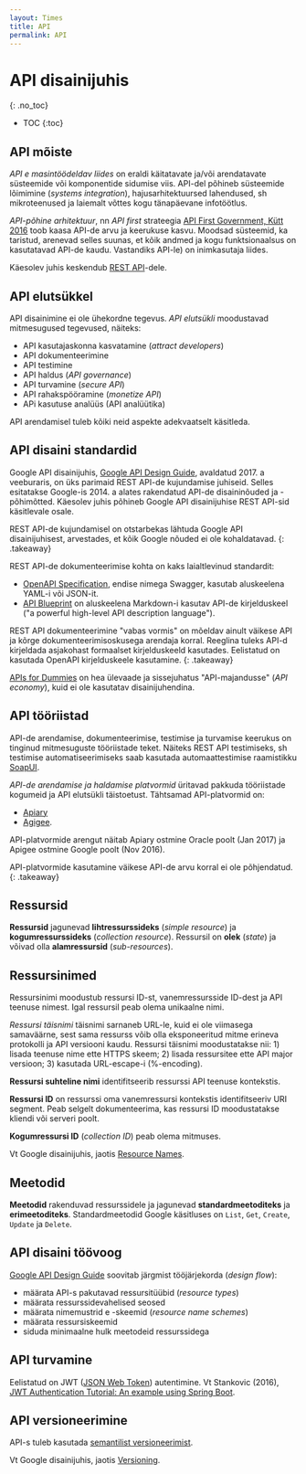 ```yaml
---
layout: Times
title: API
permalink: API
---
```


# API disainijuhis
{: .no_toc}

- TOC
{:toc}

## API mõiste

*API e masintöödeldav liides*  on eraldi käitatavate ja/või arendatavate süsteemide või komponentide sidumise viis. API-del põhineb süsteemide lõimimine (_systems integration_), hajusarhitektuursed lahendused, sh mikroteenused ja laiemalt võttes kogu tänapäevane infotöötlus.

*API-põhine arhitektuur*, nn _API first_ strateegia [API First Government, Kütt 2016](https://www.slideshare.net/AndresKtt/api-first-government) toob kaasa API-de arvu ja keerukuse kasvu. Moodsad süsteemid, ka taristud, arenevad selles suunas, et kõik andmed ja kogu funktsionaalsus on kasutatavad API-de kaudu. Vastandiks API-le) on inimkasutaja liides.

Käesolev juhis keskendub [REST API](https://en.wikipedia.org/wiki/Representational_state_transfer)-dele.

## API elutsükkel

API disainimine ei ole ühekordne tegevus. *API elutsükli* moodustavad mitmesugused tegevused, näiteks: 

- API kasutajaskonna kasvatamine (_attract developers_)
- API dokumenteerimine
- API testimine
- API haldus (_API governance_)
- API turvamine (_secure API_)
- API rahakspööramine (_monetize API_)
- APi kasutuse analüüs (API analüütika)

API arendamisel tuleb kõiki neid aspekte adekvaatselt käsitleda.

## API disaini standardid

Google API disainijuhis, [Google API Design Guide](https://cloud.google.com/apis/design), avaldatud 2017. a veeburaris, on üks parimaid REST API-de kujundamise juhiseid. Selles esitatakse Google-is 2014. a alates rakendatud API-de disaininõuded ja -põhimõtted. Käesolev juhis põhineb Google API disainijuhise REST API-sid käsitlevale osale.

REST API-de kujundamisel on otstarbekas lähtuda Google API disainijuhisest, arvestades, et kõik Google nõuded ei ole kohaldatavad.
{: .takeaway}

REST API-de dokumenteerimise kohta on kaks laialtlevinud standardit:
- [OpenAPI Specification](https://github.com/OAI/OpenAPI-Specification), endise nimega Swagger, kasutab aluskeelena YAML-i või JSON-it.   
- [API Blueprint](https://apiblueprint.org/) on aluskeelena Markdown-i kasutav API-de kirjelduskeel ("a powerful high-level API description language").

REST API dokumenteerimine "vabas vormis" on mõeldav ainult väikese API ja kõrge dokumenteerimisoskusega arendaja korral. Reeglina tuleks API-d kirjeldada asjakohast formaalset kirjelduskeeld kasutades. Eelistatud on kasutada OpenAPI kirjelduskeele kasutamine.
{: .takeaway}

[APIs for Dummies](http://www.appythings.nl/sites/default/files/api_for_dummies.pdf) on hea ülevaade ja sissejuhatus "API-majandusse" (_API economy_), kuid ei ole kasutatav disainijuhendina.

## API tööriistad

API-de arendamise, dokumenteerimise, testimise ja turvamise keerukus on tinginud mitmesuguste tööriistade teket. Näiteks REST API testimiseks, sh testimise automatiseerimiseks saab kasutada automaattestimise raamistikku [SoapUI](https://www.soapui.org/).

*API-de arendamise ja haldamise platvormid* üritavad pakkuda tööriistade kogumeid ja API elutsükli täistoetust. Tähtsamad API-platvormid on:

- [Apiary](https://apiary.io/)
- [Agigee](https://apigee.com).

API-platvormide arengut näitab Apiary ostmine Oracle poolt (Jan 2017) ja Apigee ostmine Google poolt (Nov 2016).

API-platvormide kasutamine väikese API-de arvu korral ei ole põhjendatud.
{: .takeaway} 

## Ressursid

**Ressursid** jagunevad **lihtressurssideks** (_simple resource_) ja **kogumressurssideks** (_collection resource_). Ressursil on **olek** (_state_) ja võivad olla **alamressursid** (_sub-resources_).

## Ressursinimed

Ressursinimi moodustub ressursi ID-st, vanemressursside ID-dest ja API teenuse nimest. Igal ressursil peab olema unikaalne nimi. 

*Ressursi täisnimi* täisnimi sarnaneb URL-le, kuid ei ole viimasega samaväärne, sest sama ressurss võib olla eksponeeritud mitme erineva protokolli ja API versiooni kaudu. Ressursi täisnimi moodustatakse nii: 1) lisada teenuse nime ette HTTPS skeem; 2) lisada ressursitee ette API major versioon; 3) kasutada URL-escape-i (%-encoding).

**Ressursi suhteline nimi** identifitseerib ressurssi API teenuse kontekstis.

**Ressursi ID** on ressurssi oma vanemressursi kontekstis identifitseeriv URI segment. Peab selgelt dokumenteerima, kas ressursi ID moodustatakse kliendi või serveri poolt.

**Kogumressursi ID** (_collection ID_) peab olema mitmuses.

Vt Google disainijuhis, jaotis [Resource Names](https://cloud.google.com/apis/design/resource_names). 

## Meetodid

**Meetodid** rakenduvad ressurssidele ja jagunevad **standardmeetoditeks** ja **erimeetoditeks**. Standardmeetodid Google käsitluses on `List`, `Get`, `Create`, `Update` ja `Delete`.

## API disaini töövoog

[Google API Design Guide](https://cloud.google.com/apis/design/resources) soovitab järgmist tööjärjekorda (_design flow_):

- määrata API-s pakutavad ressursitüübid (_resource types_)
- määrata ressurssidevahelised seosed
- määrata nimemustrid e -skeemid (_resource name schemes_)
- määrata ressursiskeemid
- siduda minimaalne hulk meetodeid ressurssidega

## API turvamine

Eelistatud on JWT ([JSON Web Token](https://jwt.io/)) autentimine. Vt Stankovic (2016), [JWT Authentication Tutorial: An example using Spring Boot](http://www.svlada.com/jwt-token-authentication-with-spring-boot/).

## API versioneerimine

API-s tuleb kasutada [semantilist versioneerimist](http://semver.org/).

Vt Google disainijuhis, jaotis [Versioning](https://cloud.google.com/apis/design/versioning).


